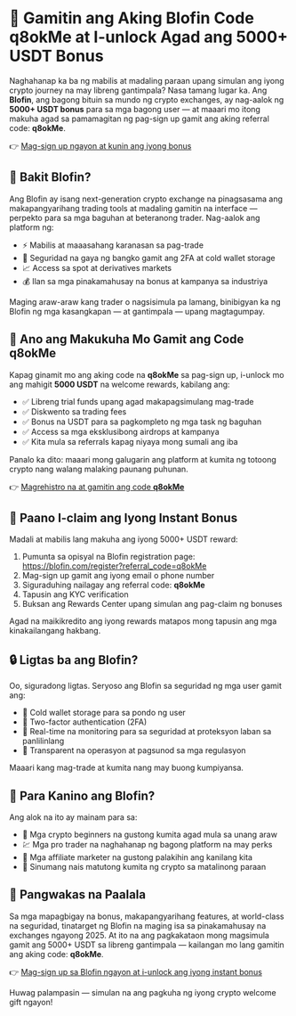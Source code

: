 <h1>🚀 Gamitin ang Aking Blofin Code <strong>q8okMe</strong> at I-unlock Agad ang 5000+ USDT Bonus</h1>
  <p>Naghahanap ka ba ng mabilis at madaling paraan upang simulan ang iyong crypto journey na may libreng gantimpala? Nasa tamang lugar ka. Ang <strong>Blofin</strong>, ang bagong bituin sa mundo ng crypto exchanges, ay nag-aalok ng <strong>5000+ USDT bonus</strong> para sa mga bagong user — at maaari mo itong makuha agad sa pamamagitan ng pag-sign up gamit ang aking referral code: <strong>q8okMe</strong>.</p>
  <p>👉 <a href="https://blofin.com/register?referral_code=q8okMe" target="_blank">Mag-sign up ngayon at kunin ang iyong bonus</a></p>



<h2>💎 Bakit Blofin?</h2>
  <p>Ang Blofin ay isang next-generation crypto exchange na pinagsasama ang makapangyarihang trading tools at madaling gamitin na interface — perpekto para sa mga baguhan at beteranong trader. Nag-aalok ang platform ng:</p>
  <ul>
    <li>⚡ Mabilis at maaasahang karanasan sa pag-trade</li>
    <li>🔐 Seguridad na gaya ng bangko gamit ang 2FA at cold wallet storage</li>
    <li>📈 Access sa spot at derivatives markets</li>
    <li>💰 Ilan sa mga pinakamahusay na bonus at kampanya sa industriya</li>
  </ul>
  <p>Maging araw-araw kang trader o nagsisimula pa lamang, binibigyan ka ng Blofin ng mga kasangkapan — at gantimpala — upang magtagumpay.</p>



<h2>🎁 Ano ang Makukuha Mo Gamit ang Code <strong>q8okMe</strong></h2>
  <p>Kapag ginamit mo ang aking code na <strong>q8okMe</strong> sa pag-sign up, i-unlock mo ang mahigit <strong>5000 USDT</strong> na welcome rewards, kabilang ang:</p>
  <ul>
    <li>✅ Libreng trial funds upang agad makapagsimulang mag-trade</li>
    <li>✅ Diskwento sa trading fees</li>
    <li>✅ Bonus na USDT para sa pagkompleto ng mga task ng baguhan</li>
    <li>✅ Access sa mga eksklusibong airdrops at kampanya</li>
    <li>✅ Kita mula sa referrals kapag niyaya mong sumali ang iba</li>
  </ul>
  <p>Panalo ka dito: maaari mong galugarin ang platform at kumita ng totoong crypto nang walang malaking paunang puhunan.</p>
  <p>👉 <a href="https://blofin.com/register?referral_code=q8okMe" target="_blank">Magrehistro na at gamitin ang code <strong>q8okMe</strong></a></p>



<h2>📝 Paano I-claim ang Iyong Instant Bonus</h2>
  <p>Madali at mabilis lang makuha ang iyong 5000+ USDT reward:</p>
  <ol>
    <li>Pumunta sa opisyal na Blofin registration page: 
      <a href="https://blofin.com/register?referral_code=q8okMe" target="_blank">https://blofin.com/register?referral_code=q8okMe</a>
    </li>
    <li>Mag-sign up gamit ang iyong email o phone number</li>
    <li>Siguraduhing nailagay ang referral code: <strong>q8okMe</strong></li>
    <li>Tapusin ang KYC verification</li>
    <li>Buksan ang Rewards Center upang simulan ang pag-claim ng bonuses</li>
  </ol>
  <p>Agad na maikikredito ang iyong rewards matapos mong tapusin ang mga kinakailangang hakbang.</p>



<h2>🔒 Ligtas ba ang Blofin?</h2>
  <p>Oo, siguradong ligtas. Seryoso ang Blofin sa seguridad ng mga user gamit ang:</p>
  <ul>
    <li>🔐 Cold wallet storage para sa pondo ng user</li>
    <li>🔐 Two-factor authentication (2FA)</li>
    <li>🔐 Real-time na monitoring para sa seguridad at proteksyon laban sa panlilinlang</li>
    <li>🔐 Transparent na operasyon at pagsunod sa mga regulasyon</li>
  </ul>
  <p>Maaari kang mag-trade at kumita nang may buong kumpiyansa.</p>



<h2>🎯 Para Kanino ang Blofin?</h2>
  <p>Ang alok na ito ay mainam para sa:</p>
  <ul>
    <li>🚀 Mga crypto beginners na gustong kumita agad mula sa unang araw</li>
    <li>💹 Mga pro trader na naghahanap ng bagong platform na may perks</li>
    <li>📲 Mga affiliate marketer na gustong palakihin ang kanilang kita</li>
    <li>💼 Sinumang nais matutong kumita ng crypto sa matalinong paraan</li>
  </ul>



<h2>🎉 Pangwakas na Paalala</h2>
  <p>Sa mga mapagbigay na bonus, makapangyarihang features, at world-class na seguridad, tinatarget ng Blofin na maging isa sa pinakamahusay na exchanges ngayong 2025. At ito na ang pagkakataon mong magsimula gamit ang 5000+ USDT sa libreng gantimpala — kailangan mo lang gamitin ang aking code: <strong>q8okMe</strong>.</p>
  <p>👉 <a href="https://blofin.com/register?referral_code=q8okMe" target="_blank">Mag-sign up sa Blofin ngayon at i-unlock ang iyong instant bonus</a></p>
  <p>Huwag palampasin — simulan na ang pagkuha ng iyong crypto welcome gift ngayon!</p>
</body>
</html>
